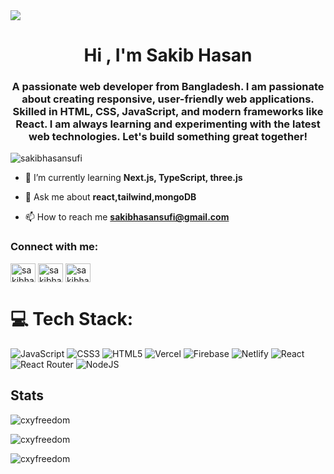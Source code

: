 <img src="https://raw.githubusercontent.com/halfrost/halfrost/master/icons/header_1.png" />
<h1 align="center">Hi , I'm Sakib Hasan</h1>
<h3 align="center">A passionate web developer from Bangladesh. I am passionate about creating responsive, user-friendly web applications. Skilled in HTML, CSS, JavaScript, and modern frameworks like React. I am always learning and experimenting with the latest web technologies. Let's build something great together!</h3>

<p align="left"> <img src="https://komarev.com/ghpvc/?username=sakibhasansufi&label=Profile%20views&color=0e75b6&style=flat" alt="sakibhasansufi" /> </p>

- 🌱 I’m currently learning **Next.js, TypeScript, three.js**

- 💬 Ask me about **react,tailwind,mongoDB**

- 📫 How to reach me **sakibhasansufi@gmail.com**

<h3 align="left">Connect with me:</h3>
<p align="left">
<a href="https://twitter.com/sakibhasansufi" target="blank"><img align="center" src="https://raw.githubusercontent.com/rahuldkjain/github-profile-readme-generator/master/src/images/icons/Social/twitter.svg" alt="sakibhasansufi" height="30" width="40" /></a>
<a href="https://linkedin.com/in/sakibhasansufi" target="blank"><img align="center" src="https://raw.githubusercontent.com/rahuldkjain/github-profile-readme-generator/master/src/images/icons/Social/linked-in-alt.svg" alt="sakibhasansufi" height="30" width="40" /></a>
<a href="https://fb.com/sakibhasansufi" target="blank"><img align="center" src="https://raw.githubusercontent.com/rahuldkjain/github-profile-readme-generator/master/src/images/icons/Social/facebook.svg" alt="sakibhasansufi" height="30" width="40" /></a>
</p>

# 💻 Tech Stack:
![JavaScript](https://img.shields.io/badge/javascript-%23323330.svg?style=for-the-badge&logo=javascript&logoColor=%23F7DF1E) ![CSS3](https://img.shields.io/badge/css3-%231572B6.svg?style=for-the-badge&logo=css3&logoColor=white) ![HTML5](https://img.shields.io/badge/html5-%23E34F26.svg?style=for-the-badge&logo=html5&logoColor=white) ![Vercel](https://img.shields.io/badge/vercel-%23000000.svg?style=for-the-badge&logo=vercel&logoColor=white) ![Firebase](https://img.shields.io/badge/firebase-%23039BE5.svg?style=for-the-badge&logo=firebase) ![Netlify](https://img.shields.io/badge/netlify-%23000000.svg?style=for-the-badge&logo=netlify&logoColor=#00C7B7) ![React](https://img.shields.io/badge/react-%2320232a.svg?style=for-the-badge&logo=react&logoColor=%2361DAFB) ![React Router](https://img.shields.io/badge/React_Router-CA4245?style=for-the-badge&logo=react-router&logoColor=white) ![NodeJS](https://img.shields.io/badge/node.js-6DA55F?style=for-the-badge&logo=node.js&logoColor=white) 


## Stats

<p><img src="https://github-readme-stats.vercel.app/api?username=sakibhasansufi&theme=material-palenight&hide_border=false&include_all_commits=false&count_private=false" alt="cxyfreedom" /></p>
<p><img src="https://github-readme-streak-stats.herokuapp.com/?user=sakibhasansufi&theme=material-palenight&hide_border=false" alt="cxyfreedom" /></p>
<p><img src="https://github-readme-stats.vercel.app/api/top-langs/?username=sakibhasansufi&theme=material-palenight&hide_border=false&include_all_commits=false&count_private=false&layout=compact" alt="cxyfreedom" /></p>

